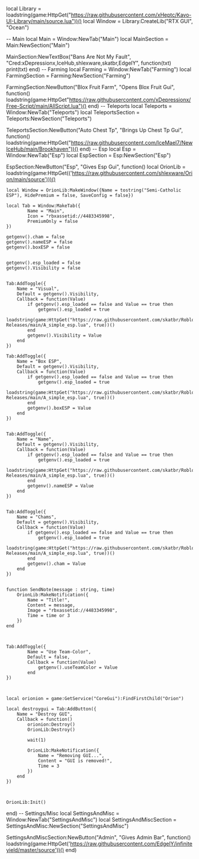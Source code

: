 local Library = loadstring(game:HttpGet("https://raw.githubusercontent.com/xHeptc/Kavo-UI-Library/main/source.lua"))()
local Window = Library.CreateLib("RTX GUI", "Ocean")

-- Main
local Main = Window:NewTab("Main")
local MainSection = Main:NewSection("Main")


MainSection:NewTextBox("Bans Are Not My Fault", "Cred:xDepressionx,IceHub,shlexware,skatbr,EdgeIY", function(txt)
	print(txt)
end)
-- Farming
local Farming = Window:NewTab("Farming")
local FarmingSection = Farming:NewSection("Farming")


FarmingSection:NewButton("Blox Fruit Farm", "Opens Blox Fruit Gui", function()
	loadstring(game:HttpGet"https://raw.githubusercontent.com/xDepressionx/Free-Script/main/AllScript.lua")()
end)
-- Teleports
local Teleports = Window:NewTab("Teleports")
local TeleportsSection = Teleports:NewSection("Teleports")


TeleportsSection:NewButton("Auto Chest Tp", "Brings Up Chest Tp Gui", function()
	loadstring(game:HttpGet("https://raw.githubusercontent.com/IceMael7/NewIceHub/main/Brookhaven"))()
end)
-- Esp
local Esp = Window:NewTab("Esp")
local EspSection = Esp:NewSection("Esp")


EspSection:NewButton("Esp", "Gives Esp Gui", function()
	local OrionLib = loadstring(game:HttpGet(('https://raw.githubusercontent.com/shlexware/Orion/main/source')))()

	local Window = OrionLib:MakeWindow({Name = tostring("Semi-Catholic ESP"), HidePremium = false, SaveConfig = false})
	
	local Tab = Window:MakeTab({
			Name = "Main",
			Icon = "rbxassetid://4483345998",
			PremiumOnly = false
	})
	
	getgenv().cham = false
	getgenv().nameESP = false
	getgenv().boxESP = false
	
	
	getgenv().esp_loaded = false
	getgenv().Visibility = false
	
	
	Tab:AddToggle({
		Name = "Visual",
		Default = getgenv().Visibility,
		Callback = function(Value)
			if getgenv().esp_loaded == false and Value == true then
				getgenv().esp_loaded = true
				loadstring(game:HttpGet("https://raw.githubusercontent.com/skatbr/Roblox-Releases/main/A_simple_esp.lua", true))()
			end
			getgenv().Visibility = Value
		end   
	})
	
	Tab:AddToggle({
		Name = "Box ESP",
		Default = getgenv().Visibility,
		Callback = function(Value)
			if getgenv().esp_loaded == false and Value == true then
				getgenv().esp_loaded = true
				loadstring(game:HttpGet("https://raw.githubusercontent.com/skatbr/Roblox-Releases/main/A_simple_esp.lua", true))()
			end
			getgenv().boxESP = Value
		end   
	})
	
	
	Tab:AddToggle({
		Name = "Name",
		Default = getgenv().Visibility,
		Callback = function(Value)
			if getgenv().esp_loaded == false and Value == true then
				getgenv().esp_loaded = true
				loadstring(game:HttpGet("https://raw.githubusercontent.com/skatbr/Roblox-Releases/main/A_simple_esp.lua", true))()
			end
			getgenv().nameESP = Value
		end   
	})
	
	
	Tab:AddToggle({
		Name = "Chams",
		Default = getgenv().Visibility,
		Callback = function(Value)
			if getgenv().esp_loaded == false and Value == true then
				getgenv().esp_loaded = true
				loadstring(game:HttpGet("https://raw.githubusercontent.com/skatbr/Roblox-Releases/main/A_simple_esp.lua", true))()
			end
			getgenv().cham = Value
		end   
	})
	
	
	function SendNote(message : string, time)
		OrionLib:MakeNotification({
			Name = "Title!",
			Content = message,
			Image = "rbxassetid://4483345998",
			Time = time or 3
		})
	end
	
	
	
	Tab:AddToggle({
			Name = "Use Team-Color",
			Default = false,
			Callback = function(Value)
				getgenv().useTeamColor = Value
			end
	})
	
	
	
	local orionion = game:GetService("CoreGui"):FindFirstChild("Orion")
	
	local destroygui = Tab:AddButton({
		Name = "Destroy GUI",
		Callback = function()
			orionion:Destroy()
			OrionLib:Destroy()
		   
			wait(1)
		   
			OrionLib:MakeNotification({
				Name = "Removing GUI...",
				Content = "GUI is removed!",
				Time = 3
			})
		end   
	})
	
	
	
	OrionLib:Init()
end)
-- Settings/Misc
local SettingsAndMisc = Window:NewTab("SettingsAndMisc")
local SettingsAndMiscSection = SettingsAndMisc:NewSection("SettingsAndMisc")


SettingsAndMiscSection:NewButton("Admin", "Gives Admin Bar", function()
	loadstring(game:HttpGet('https://raw.githubusercontent.com/EdgeIY/infiniteyield/master/source'))()
end)
